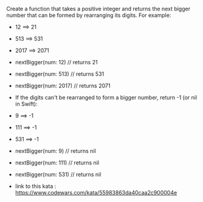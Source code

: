 Create a function that takes a positive integer and returns the next bigger number that can be formed by rearranging its digits. For example:

- 12 ==> 21
- 513 ==> 531
- 2017 ==> 2071
- nextBigger(num: 12) // returns 21
- nextBigger(num: 513) // returns 531
- nextBigger(num: 2017) // returns 2071
- If the digits can't be rearranged to form a bigger number, return -1 (or nil in Swift):

- 9 ==> -1
- 111 ==> -1
- 531 ==> -1
- nextBigger(num: 9) // returns nil
- nextBigger(num: 111) // returns nil
- nextBigger(num: 531) // returns nil

- link to this kata : https://www.codewars.com/kata/55983863da40caa2c900004e
